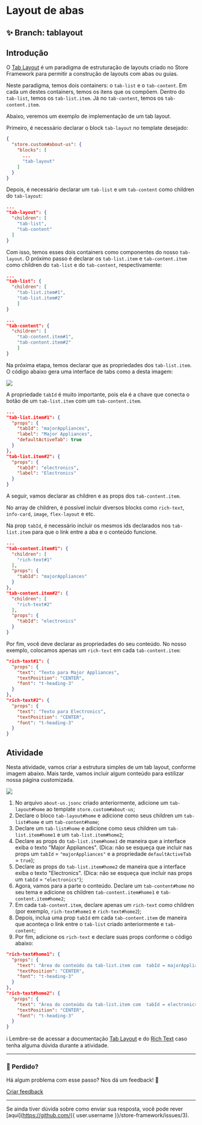 # Layout de abas

## :sparkles: **Branch:** tablayout

## Introdução

O [Tab Layout](https://vtex.io/docs/components/layout/vtex.tab-layout) é um paradigma de estruturação de layouts criado no Store Framework para permitir a construção de layouts com abas ou guias.

Neste paradigma, temos dois containers: o `tab-list` e o `tab-content`. Em cada um destes containers, temos os itens que os compõem. Dentro do `tab-list`, temos os `tab-list.item`. Já no `tab-content`, temos os `tab-content.item`.

Abaixo, veremos um exemplo de implementação de um tab layout.

Primeiro, é necessário declarar o block `tab-layout` no template desejado:

```json
{
  "store.custom#about-us": {
    "blocks": [
      ...
      "tab-layout"
    ]
  }
}

```

Depois, é necessário declarar um `tab-list` e um `tab-content` como children do `tab-layout`:

```json
...
"tab-layout": {
  "children": [
    "tab-list",
    "tab-content"
  ]
}
```


Com isso, temos esses dois containers como componentes do nosso `tab-layout`. O próximo passo é declarar os `tab-list.item` e `tab-content.item` como children do `tab-list` e do `tab-content`, respectivamente:

```json
...
"tab-list": {
  "children": [
    "tab-list.item#1",
    "tab-list.item#2"
    ]
}
```

```json
...
"tab-content": {
  "children": [
    "tab-content.item#1",
    "tab-content.item#2"
    ]
}
```

Na próxima etapa, temos declarar que as propriedades dos `tab-list.item`. O código abaixo gera uma interface de tabs como a desta imagem:

![](https://appliancetheme.vteximg.com.br/arquivos/tab-list-items.png)

A propriedade `tabId` é muito importante, pois ela é a chave que conecta o botão de um `tab-list.item` com um `tab-content.item`.

```json
...
"tab-list.item#1": {
  "props": {
    "tabId": "majorAppliances",
    "label": "Major Appliances",
    "defaultActiveTab": true
  }
},
"tab-list.item#2": {
  "props": {
    "tabId": "electronics",
    "label": "Electronics"
  }
}
```

A seguir, vamos declarar as children e as props dos `tab-content.item`.

No array de children, é possível incluir diversos blocks como `rich-text`, `info-card`, `image`, `flex-layout` e etc.

Na prop `tabId`, é necessário incluir os mesmos ids declarados nos `tab-list.item` para que o link entre a aba e o conteúdo funcione.

```json
...
"tab-content.item#1": {
  "children": [
    "rich-text#1"
  ],
  "props": {
    "tabId": "majorAppliances"
  }
},
"tab-content.item#2": {
  "children": [
    "rich-text#2"
  ],
  "props": {
    "tabId": "electronics"
  }
}
```

Por fim, você deve declarar as propriedades do seu conteúdo. No nosso exemplo, colocamos apenas um `rich-text` em cada `tab-content.item`:

```json
"rich-text#1": {
  "props": {
    "text": "Texto para Major Appliances",
    "textPosition": "CENTER",
    "font": "t-heading-3"
  }
},
"rich-text#2": {
  "props": {
    "text": "Texto para Electronics",
    "textPosition": "CENTER",
    "font": "t-heading-3"
  }
}
```

## Atividade

Nesta atividade, vamos criar a estrutura simples de um tab layout, conforme imagem abaixo. Mais tarde, vamos incluir algum conteúdo para estilizar nossa página customizada.

![](https://appliancetheme.vteximg.com.br/arquivos/tarefa-tab-layout.png)

1. No arquivo `about-us.jsonc` criado anteriormente, adicione um `tab-layout#home` ao template `store.custom#about-us`;
2. Declare o bloco `tab-layout#home` e adicione como seus children um `tab-list#home` e um `tab-content#home`;
3. Declare um `tab-list#home` e adicione como seus children um `tab-list.item#home1` e um `tab-list.item#home2`;
4. Declare as props do `tab-list.item#home1` de maneira que a interface exiba o texto "Major Appliances". (Dica: não se esqueça que incluir nas props um `tabId` = `"majorAppliances"` e a propriedade `defaultActiveTab` = `true`);
5. Declare as props do `tab-list.item#home2` de maneira que a interface exiba o texto "Electronics". (Dica: não se esqueça que incluir nas props um `tabId` = `"electronics"`);
6. Agora, vamos para a parte o conteúdo. Declare um `tab-content#home` no seu tema e adicione os children `tab-content.item#home1` e `tab-content.item#home2`;
7. Em cada `tab-content.item`, declare apenas um `rich-text` como children (por exemplo, `rich-text#home1` e `rich-text#home2`);
8. Depois, inclua uma prop `tabId` em cada `tab-content.item` de maneira que aconteça o link entre o `tab-list` criado anteriormente e `tab-content`;
9. Por fim, adicione os `rich-text` e declare suas props conforme o código abaixo:
  
  ```json
  "rich-text#home1": {
    "props": {
      "text": "Área do conteúdo da tab-list.item com  tabId = majorAppliances",
      "textPosition": "CENTER",
      "font": "t-heading-3"
    }
  },
  "rich-text#home2": {
    "props": {
      "text": "Área do conteúdo da tab-list.item com  tabId = electronics",
      "textPosition": "CENTER",
      "font": "t-heading-3"
    }
  }
  ```
  
  :information_source: Lembre-se de acessar a documentação [Tab Layout](https://vtex.io/docs/components/layout/vtex.tab-layout) e do [Rich Text](https://vtex.io/docs/components/all/vtex.rich-text/) caso tenha alguma dúvida durante a atividade.

---

### :no_entry_sign: Perdido? 

Há algum problema com esse passo? Nos dá um feedback! :pray:

[Criar feedback](https://docs.google.com/forms/d/e/1FAIpQLSeaWrm0Hogm-txm5Ww6mUa68eDuE3WnpFjUSVJ3Wi3dnmCb7A/viewform?usp=pp_url&entry.1784529524=Layout+de+abas) 

----

Se ainda tiver dúvida sobre como enviar sua resposta, você pode rever [aqui](https://github.com/{{ user.username }}/store-framework/issues/3).
